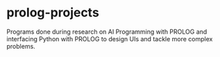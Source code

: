 # prolog-projects
Programs done during research on AI Programming with PROLOG and interfacing Python with PROLOG to design UIs and tackle more complex problems.

